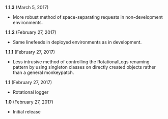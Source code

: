 **1.1.3** (March 5, 2017)

* More robust method of space-separating requests in non-development environments.

**1.1.2** (February 27, 2017)

* Same linefeeds in deployed environments as in development.

**1.1.1** (February 27, 2017)

* Less intrusive method of controlling the RotationalLogs renaming pattern by using singleton classes on directly created objects rather than a general monkeypatch.

**1.1** (February 27, 2017)

* Rotational logger

**1.0** (February 27, 2017)

* Initial release
